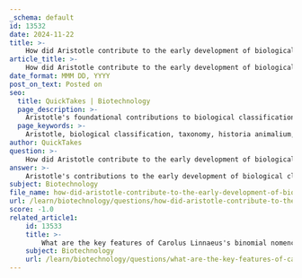 ```yaml
---
_schema: default
id: 13532
date: 2024-11-22
title: >-
    How did Aristotle contribute to the early development of biological classification?
article_title: >-
    How did Aristotle contribute to the early development of biological classification?
date_format: MMM DD, YYYY
post_on_text: Posted on
seo:
  title: QuickTakes | Biotechnology
  page_description: >-
    Aristotle's foundational contributions to biological classification, characterized by systematic observation, categorization of living organisms, and a philosophical approach to the study of life.
  page_keywords: >-
    Aristotle, biological classification, taxonomy, historia animalium, vertebrates, invertebrates, observational science, systematic categorization, zoology, philosophical framework
author: QuickTakes
question: >-
    How did Aristotle contribute to the early development of biological classification?
answer: >-
    Aristotle's contributions to the early development of biological classification are foundational and significant. He is often referred to as the "father of science" and is recognized for his pioneering work in taxonomy, particularly through his systematic approach to classifying animals.\n\n1. **Observation and Classification**: Aristotle meticulously observed various species of animals and plants, documenting their characteristics and behaviors. His work involved categorizing animals based on their similarities and differences in physiology, which was a groundbreaking approach at the time. He is credited with the first known attempt to classify animals into groups according to their behavior and physical traits.\n\n2. **Classification System**: In his seminal work, *Historia Animalium* (History of Animals), Aristotle devised a classification system that included a hierarchy of categories. He distinguished between vertebrates and invertebrates and further classified animals based on specific characteristics, such as whether they had blood or were bloodless. His system included categories like arthropods, animals with shells, and those without shells, although he notably excluded fungi and true plants from his classification.\n\n3. **Influence on Future Studies**: Aristotle's observations and classifications set the stage for future biological studies and remained influential for many centuries. His systematic approach to classification influenced later scholars and contributed to the development of modern zoology. His works were referenced by subsequent authors, such as Konrad Gessner, who built upon Aristotle's theories in their own classifications.\n\n4. **Philosophical Framework**: Aristotle's classification was not merely a cataloging of species; it was also rooted in his philosophical inquiries about the nature of life and the functions of living organisms. He introduced concepts related to the biological mechanisms of life, including metabolism, temperature regulation, and embryonic development, which provided a deeper understanding of the organisms he classified.\n\nIn summary, Aristotle's contributions to biological classification were characterized by his observational rigor, systematic categorization of living organisms, and the philosophical underpinnings that informed his work. His influence persisted for over two millennia, shaping the field of biology and taxonomy as we know it today.
subject: Biotechnology
file_name: how-did-aristotle-contribute-to-the-early-development-of-biological-classification.md
url: /learn/biotechnology/questions/how-did-aristotle-contribute-to-the-early-development-of-biological-classification
score: -1.0
related_article1:
    id: 13533
    title: >-
        What are the key features of Carolus Linnaeus's binomial nomenclature system?
    subject: Biotechnology
    url: /learn/biotechnology/questions/what-are-the-key-features-of-carolus-linnaeuss-binomial-nomenclature-system
---
```


&nbsp;